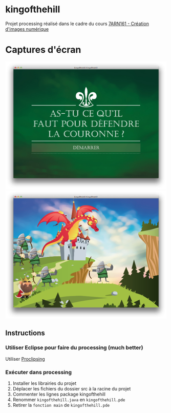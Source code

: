 # kingofthehill

Projet processing réalisé dans le cadre du cours [7ARN161 - Création d'images numérique](http://cours.uqac.ca/7ARN161)

# Captures d'écran
![capture 1 kingofthehill](https://raw.githubusercontent.com/GabLeRoux/kingofthehill/master/screenshots/1.png)
![capture 2 kingofthehill](https://raw.githubusercontent.com/GabLeRoux/kingofthehill/master/screenshots/2.png)

## Instructions

### Utiliser Eclipse pour faire du processing (much better)

Utiliser [Proclipsing](https://code.google.com/p/proclipsing/wiki/GettingStarted)

### Exécuter dans processing

1. Installer les librairies du projet
2. Déplacer les fichiers du dossier src à la racine du projet
3. Commenter les lignes package kingofthehill
4. Renommer `kingofthehill.java` en `kingofthehill.pde`
5. Retirer la `fonction main` de `kingofthehill.pde`